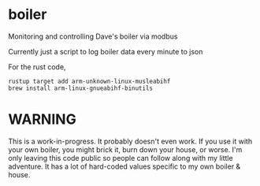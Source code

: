 # boiler
Monitoring and controlling Dave's boiler via modbus

Currently just a script to log boiler data every minute to json

For the rust code,

    rustup target add arm-unknown-linux-musleabihf
    brew install arm-linux-gnueabihf-binutils

# WARNING

This is a work-in-progress. It probably doesn't even work.
If you use it with your own boiler, you might brick it,
burn down your house, or worse. I'm only leaving this code
public so people can follow along with my little adventure.
It has a lot of hard-coded values specific to my own boiler
& house.
